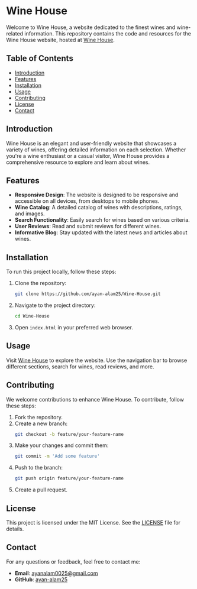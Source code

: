 # Wine House

Welcome to Wine House, a website dedicated to the finest wines and wine-related information. This repository contains the code and resources for the Wine House website, hosted at [Wine House](https://ayan-alam25.github.io/Wine-House/).

## Table of Contents

- [Introduction](#introduction)
- [Features](#features)
- [Installation](#installation)
- [Usage](#usage)
- [Contributing](#contributing)
- [License](#license)
- [Contact](#contact)

## Introduction

Wine House is an elegant and user-friendly website that showcases a variety of wines, offering detailed information on each selection. Whether you're a wine enthusiast or a casual visitor, Wine House provides a comprehensive resource to explore and learn about wines.

## Features

- **Responsive Design**: The website is designed to be responsive and accessible on all devices, from desktops to mobile phones.
- **Wine Catalog**: A detailed catalog of wines with descriptions, ratings, and images.
- **Search Functionality**: Easily search for wines based on various criteria.
- **User Reviews**: Read and submit reviews for different wines.
- **Informative Blog**: Stay updated with the latest news and articles about wines.

## Installation

To run this project locally, follow these steps:

1. Clone the repository:
    ```bash
    git clone https://github.com/ayan-alam25/Wine-House.git
    ```
2. Navigate to the project directory:
    ```bash
    cd Wine-House
    ```
3. Open `index.html` in your preferred web browser.

## Usage

Visit [Wine House](https://ayan-alam25.github.io/Wine-House/) to explore the website. Use the navigation bar to browse different sections, search for wines, read reviews, and more.

## Contributing

We welcome contributions to enhance Wine House. To contribute, follow these steps:

1. Fork the repository.
2. Create a new branch:
    ```bash
    git checkout -b feature/your-feature-name
    ```
3. Make your changes and commit them:
    ```bash
    git commit -m 'Add some feature'
    ```
4. Push to the branch:
    ```bash
    git push origin feature/your-feature-name
    ```
5. Create a pull request.

## License

This project is licensed under the MIT License. See the [LICENSE](LICENSE) file for details.

## Contact

For any questions or feedback, feel free to contact me:

- **Email**: [ayanalam0025@gmail.com](mailto:ayanalam0025@gmail.com)
- **GitHub**: [ayan-alam25](https://github.com/ayan-alam25)
